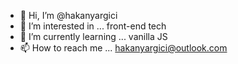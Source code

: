 - 👋 Hi, I’m @hakanyargici
- 👀 I’m interested in ... front-end tech
- 🌱 I’m currently learning ... vanilla JS
- 📫 How to reach me ... hakanyargici@outlook.com

<!---
hakanyargici/hakanyargici is a ✨ special ✨ repository because its `README.md` (this file) appears on your GitHub profile.
You can click the Preview link to take a look at your changes.
--->
